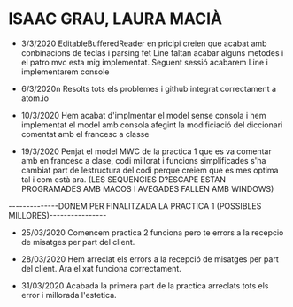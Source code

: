 <h1>ISAAC GRAU, LAURA MACIÀ</h1>

- 3/3/2020
EditableBufferedReader en pricipi creien que acabat amb conbinacions de teclas i parsing fet
Line faltan acabar alguns metodes i el patro mvc esta mig implementat. Seguent sessió acabarem
Line i implementarem console

- 6/3/2020n
Resolts tots els problemes i github integrat correctament a atom.io


- 10/3/2020
Hem acabat d'implmentar el model sense consola i hem implementat el model amb
consola afegint la modificiació del diccionari comentat amb el francesc a classe

- 19/3/2020
Penjat el model MWC de la practica 1 que es va comentar amb en francesc a clase,
codi millorat i funcions simplificades s'ha cambiat part de lestructura del codi
perque creiem que es mes optima tal i com està ara.
(LES SEQUENCIES D?ESCAPE ESTAN PROGRAMADES AMB MACOS I AVEGADES FALLEN AMB WINDOWS)

--------------DONEM PER FINALITZADA LA PRACTICA 1 (POSSIBLES MILLORES)----------------

- 25/03/2020
Comencem practica 2 funciona pero te errors a la recepcio de misatges per part del client.

- 28/03/2020
Hem arreclat els errors a la recepció de misatges per part del client. Ara el xat funciona correctament.

- 31/03/2020
Acabada la primera part de la practica arreclats tots els error i millorada l'estetica.
